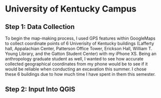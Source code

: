# University of Kentucky Campus

## Step 1: Data Collection

To begin the map-making process, I used GPS features within GoogleMaps to collect coordinate points of 6 Univerisity of Kentucky buildings (Lafferty hall, Appalachian Center, Patterson Office Tower, Erickson Hall, William T. Young Library, and the Gatton Student Center) with my iPhone XS. Being an anthropology graduate student as well, I wanted to see how accurate collected geographical coordinates from my phone would be to see if it would be reliable when conducting an excavation this summer. I chose these 6 buildings due to how much time I have spent in them this semester.

## Step 2: Input Into QGIS

